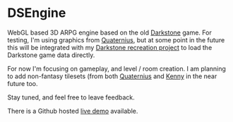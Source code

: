 # DSEngine

WebGL based 3D ARPG engine based on the old [Darkstone](https://en.wikipedia.org/wiki/Darkstone) game. For testing, I'm using graphics from [Quaternius](https://www.patreon.com/quaternius), but at some point in the future this will be integrated with my [Darkstone recreation project](https://github.com/Game3DEE/darkstone) to load the Darkstone game data directly.

For now I'm focusing on gameplay, and level / room creation. I am planning to add non-fantasy tilesets (from both [Quaternius](https://www.patreon.com/quaternius) and [Kenny](https://kenney.nl/) in the near future too.

Stay tuned, and feel free to leave feedback.

There is a Github hosted [live demo](https://game3dee.github.io/dsengine/) available.
